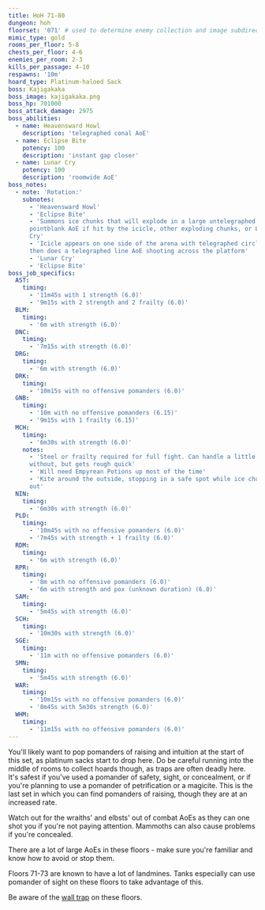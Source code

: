 ```yaml
---
title: HoH 71-80
dungeon: hoh
floorset: '071' # used to determine enemy collection and image subdirectory
mimic_type: gold
rooms_per_floor: 5-8
chests_per_floor: 4-6
enemies_per_room: 2-3
kills_per_passage: 4-10
respawns: '10m'
hoard_type: Platinum-haloed Sack
boss: Kajigakaka
boss_image: kajigakaka.png
boss_hp: 701000
boss_attack_damage: 2975
boss_abilities:
  - name: Heavensward Howl
    description: 'telegraphed conal AoE'
  - name: Eclipse Bite
    potency: 100
    description: 'instant gap closer'
  - name: Lunar Cry
    potency: 100
    description: 'roomwide AoE'
boss_notes:
  - note: 'Rotation:'
    subnotes:
      - 'Heavensward Howl'
      - 'Eclipse Bite'
      - 'Summons ice chunks that will explode in a large untelegraphed
      pointblank AoE if hit by the icicle, other exploding chunks, or Lunar
      Cry'
      - 'Icicle appears on one side of the arena with telegraphed circle AoE,
      then does a telegraphed line AoE shooting across the platform'
      - 'Lunar Cry'
      - 'Eclipse Bite'
boss_job_specifics:
  AST:
    timing:
      - '11m45s with 1 strength (6.0)'
      - '9m15s with 2 strength and 2 frailty (6.0)'
  BLM:
    timing:
      - '6m with strength (6.0)'
  DNC:
    timing:
      - '7m15s with strength (6.0)'
  DRG:
    timing:
      - '6m with strength (6.0)'
  DRK:
    timing:
      - '10m15s with no offensive pomanders (6.0)'
  GNB:
    timing:
      - '10m with no offensive pomanders (6.15)'
      - '9m15s with 1 frailty (6.15)'
  MCH:
    timing:
      - '6m30s with strength (6.0)'
    notes:
      - 'Steel or frailty required for full fight. Can handle a little bit
      without, but gets rough quick'
      - 'Will need Empyrean Potions up most of the time'
      - 'Kite around the outside, stopping in a safe spot while ice chunks are
      out'
  NIN:
    timing:
      - '6m30s with strength (6.0)'
  PLD:
    timing:
      - '10m45s with no offensive pomanders (6.0)'
      - '7m45s with strength + 1 frailty (6.0)'
  RDM:
    timing:
      - '6m with strength (6.0)'
  RPR:
    timing:
      - '8m with no offensive pomanders (6.0)'
      - '6m with strength and pox (unknown duration) (6.0)'
  SAM:
    timing:
      - '5m45s with strength (6.0)'
  SCH:
    timing:
      - '10m30s with strength (6.0)'
  SGE:
    timing:
      - '11m with no offensive pomanders (6.0)'
  SMN:
    timing:
      - '5m45s with strength (6.0)'
  WAR:
    timing:
      - '10m15s with no offensive pomanders (6.0)'
      - '8m45s with 5m30s strength (6.0)'
  WHM:
    timing:
      - '11m15s with no offensive pomanders (6.0)'
---
```


You'll likely want to pop pomanders of raising and intuition at the start of
this set, as platinum sacks start to drop here. Do be careful running into the
middle of rooms to collect hoards though, as traps are often deadly here. It's
safest if you've used a pomander of safety, sight, or concealment, or if you're
planning to use a pomander of petrification or a magicite. This is the last set
in which you can find pomanders of raising, though they are at an increased
rate.

Watch out for the wraiths' and elbsts' out of combat AoEs as they can one shot
you if you're not paying attention. Mammoths can also cause problems if you're
concealed.

There are a lot of large AoEs in these floors - make sure you're familiar and
know how to avoid or stop them.

Floors 71-73 are known to have a lot of landmines. Tanks especially can use
pomander of sight on these floors to take advantage of this.

Be aware of the [wall trap](/wall_traps.html#hoh-41-79) on these floors.
